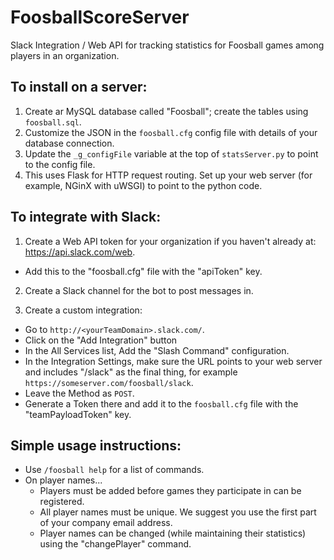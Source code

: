 # FoosballScoreServer
Slack Integration / Web API for tracking statistics for Foosball games among players in an organization.


## To install on a server: 
1.  Create ar MySQL database called "Foosball"; create the tables using `foosball.sql`.
2.  Customize the JSON in the `foosball.cfg` config file with details of your database connection.
3.  Update the `_g_configFile` variable at the top of `statsServer.py` to point to the config file.
4.  This uses Flask for HTTP request routing.  Set up your web server (for example, NGinX with uWSGI) to point to the python code.


## To integrate with Slack:

1.  Create a Web API token for your organization if you haven't already at:  https://api.slack.com/web.
  - Add this to the "foosball.cfg" file with the "apiToken" key.

2. Create a Slack channel for the bot to post messages in.

3.  Create a custom integration:
  - Go to `http://<yourTeamDomain>.slack.com/`.
  - Click on the "Add Integration" button 
  - In the All Services list, Add the "Slash Command" configuration.
  - In the Integration Settings, make sure the URL points to your web server and includes "/slack" as the final thing, for example `https://someserver.com/foosball/slack`.
  - Leave the Method as `POST`.
  - Generate a Token there and add it to the `foosball.cfg` file with the "teamPayloadToken" key.


## Simple usage instructions:

* Use `/foosball help` for a list of commands.
* On player names...
   - Players must be added before games they participate in can be registered.
   - All player names must be unique.  We suggest you use the first part of your company email address.
   - Player names can be changed (while maintaining their statistics) using the "changePlayer" command.
